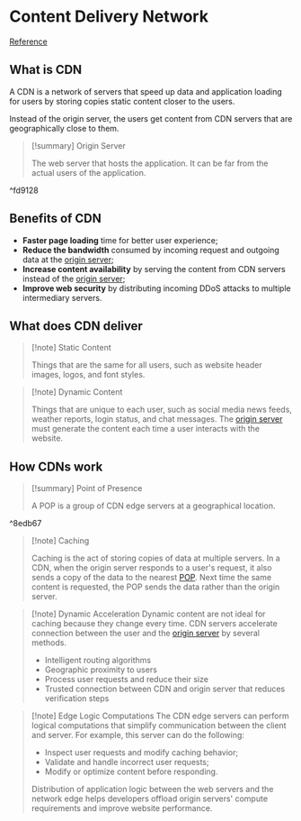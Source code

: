 # Content Delivery Network

[Reference](https://aws.amazon.com/what-is/cdn/)

## What is CDN

A CDN is a network of servers that speed up data and application loading for users by storing copies static content closer to the users.

Instead of the origin server, the users get content from CDN servers that are geographically close to them.

> [!summary] Origin Server
> 
> The web server that hosts the application. It can be far from the actual users of the application.

^fd9128

## Benefits of CDN

- **Faster page loading** time for better user experience;
- **Reduce the bandwidth** consumed by incoming request and outgoing data at the [origin server](Content%20Delivery%20Network.md#^fd9128);
- **Increase content availability** by serving the content from CDN servers instead of the [origin server](Content%20Delivery%20Network.md#^fd9128);
- **Improve web security** by distributing incoming DDoS attacks to multiple intermediary servers.

## What does CDN deliver

> [!note] Static Content
> 
> Things that are the same for all users, such as website header images, logos, and font styles.

> [!note] Dynamic Content
> 
> Things that are unique to each user, such as social media news feeds, weather reports, login status, and chat messages. The [origin server](Content%20Delivery%20Network.md#^fd9128) must generate the content each time a user interacts with the website.

## How CDNs work

> [!summary] Point of Presence
> 
> A POP is a group of CDN edge servers at a geographical location.

^8edb67

> [!note] Caching
> 
> Caching is the act of storing copies of data at multiple servers. In a CDN, when the origin server responds to a user's request, it also sends a copy of the data to the nearest [POP](Content%20Delivery%20Network.md#^8edb67). Next time the same content is requested, the POP sends the data rather than the origin server.

> [!note] Dynamic Acceleration
> Dynamic content are not ideal for caching because they change every time. CDN servers accelerate connection between the user and the [origin server](Content%20Delivery%20Network.md#^fd9128) by several methods.
> - Intelligent routing algorithms
> - Geographic proximity to users
> - Process user requests and reduce their size
> - Trusted connection between CDN and origin server that reduces verification steps

> [!note] Edge Logic Computations
> The CDN edge servers can perform logical computations that simplify communication between the client and server. For example, this server can do the following:
> 
> - Inspect user requests and modify caching behavior;
> - Validate and handle incorrect user requests;
> - Modify or optimize content before responding.
> 
> Distribution of application logic between the web servers and the network edge helps developers offload origin servers' compute requirements and improve website performance.
